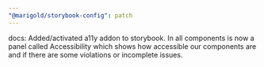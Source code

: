 ```yaml
---
"@marigold/storybook-config": patch
---
```


docs: Added/activated a11y addon to storybook. In all components is now a panel called Accessibility which shows how accessible our components are and if there are some violations or incomplete issues.
